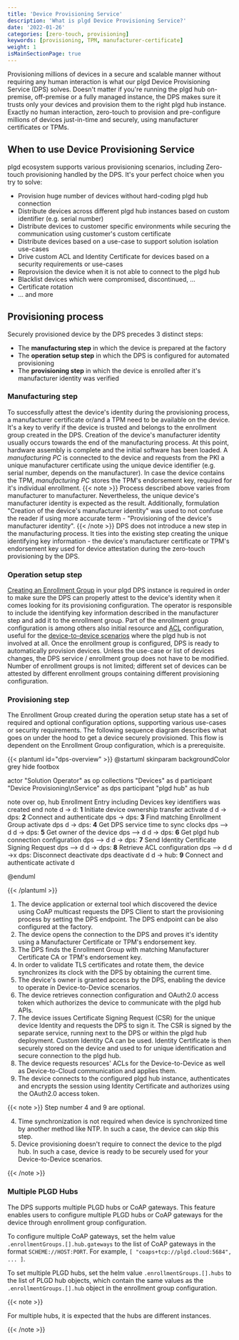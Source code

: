 ```yaml
---
title: 'Device Provisioning Service'
description: 'What is plgd Device Provisioning Service?'
date: '2022-01-26'
categories: [zero-touch, provisioning]
keywords: [provisioning, TPM, manufacturer-certificate]
weight: 1
isMainSectionPage: true
---
```


Provisioning millions of devices in a secure and scalable manner without requiring any human interaction is what our plgd Device Provisioning Service (DPS) solves. Doesn't matter if you're running the plgd hub on-premise, off-premise or a fully managed instance, the DPS makes sure it trusts only your devices and provision them to the right plgd hub instance. Exactly no human interaction, zero-touch to provision and pre-configure millions of devices just-in-time and securely, using manufacturer certificates or TPMs.

## When to use Device Provisioning Service

plgd ecosystem supports various provisioning scenarios, including Zero-touch provisioning handled by the DPS. It's your perfect choice when you try to solve:

- Provision huge number of devices without hard-coding plgd hub connection
- Distribute devices across different plgd hub instances based on custom identifier (e.g. serial number)
- Distribute devices to customer specific environments while securing the communication using customer's custom certificate
- Distribute devices based on a use-case to support solution isolation use-cases
- Drive custom ACL and Identity Certificate for devices based on a security requirements or use-cases
- Reprovision the device when it is not able to connect to the plgd hub
- Blacklist devices which were compromised, discontinued, ...
- Certificate rotation
- ... and more

## Provisioning process

Securely provisioned device by the DPS precedes 3 distinct steps:

- The **manufacturing step** in which the device is prepared at the factory
- The **operation setup step** in which the DPS is configured for automated provisioning
- The **provisioning step** in which the device is enrolled after it's manufacturer identity was verified

### Manufacturing step

To successfully attest the device's identity during the provisioning process, a manufacturer certificate or/and a TPM need to be available on the device. It's a key to verify if the device is trusted and belongs to the enrollment group created in the DPS.
Creation of the device's manufacturer identity usually occurs towards the end of the manufacturing process. At this point, hardware assembly is complete and the initial software has been loaded. A _manufacturing PC_ is connected to the device and requests from the PKI a unique manufacturer certificate using the unique device identifier (e.g. serial number, depends on the manufacturer). In case the device contains the TPM, _manufacturing PC_ stores the TPM's endorsement key, required for it's individual enrollment.
{{< note >}}
Process described above varies from manufacturer to manufacturer. Nevertheless, the unique device's manufacturer identity is expected as the result. Additionally, formulation "Creation of the device's manufacturer identity" was used to not confuse the reader if using more accurate term - "Provisioning of the device's manufacturer identity".
{{< /note >}}
DPS does not introduce a new step in the manufacturing process. It ties into the existing step creating the unique identifying key information - the device's manufacturer certificate or TPM's endorsement key used for device attestation during the zero-touch provisioning by the DPS.

### Operation setup step

[Creating an Enrollment Group]() in your plgd DPS instance is required in order to make sure the DPS can properly attest to the device's identity when it comes looking for its provisioning configuration. The operator is responsible to include the identifying key information described in the manufacturer step and add it to the enrollment group. Part of the enrollment group configuration is among others also initial resource and [ACL]() configuration, useful for the [device-to-device scenarios]() where the plgd hub is not involved at all. Once the enrollment group is configured, DPS is ready to automatically provision devices. Unless the use-case or list of devices changes, the DPS service / enrollment group does not have to be modified. Number of enrollment groups is not limited; different set of devices can be attested by different enrollment groups containing different provisioning configuration.

### Provisioning step

The Enrollment Group created during the operation setup state has a set of required and optional configuration options, supporting various use-cases or security requirements. The following sequence diagram describes what goes on under the hood to get a device securely provisioned. This flow is dependent on the Enrollment Group configuration, which is a prerequisite.

{{< plantuml id="dps-overview" >}}
@startuml
skinparam backgroundColor grey
hide footbox

actor "Solution Operator" as op
collections "Devices" as d
participant "Device Provisioning\nService" as dps
participant "plgd hub" as hub

note over op, hub
Enrollment Entry including Devices key identifiers was created
end note
d -> d: **1** Initiate device ownership transfer
activate d
d -> dps: **2** Connect and authenticate
dps -> dps: **3** Find matching Enrollment Group
activate dps
d -> dps: **4** Get DPS service time to sync clocks
dps --> d
d -> dps: **5** Get owner of the device
dps --> d
d -> dps: **6** Get plgd hub connection configuration
dps --> d
d -> dps: **7** Send Identity Certificate Signing Request
dps --> d
d -> dps: **8** Retrieve ACL configuration
dps --> d
d ->x dps: Disconnect
deactivate dps
deactivate d
d -> hub: **9** Connect and authenticate
activate d

@enduml

{{< /plantuml >}}

1. The device application or external tool which discovered the device using CoAP multicast requests the DPS Client to start the provisioning process by setting the DPS endpoint. The DPS endpoint can be also configured at the factory.
2. The device opens the connection to the DPS and proves it's identity using a Manufacturer Certificate or TPM's endorsement key.
3. The DPS finds the Enrollment Group with matching Manufacturer Certificate CA or TPM's endorsement key.
4. In order to validate TLS certificates and rotate them, the device synchronizes its clock with the DPS by obtaining the current time.
5. The device's owner is granted access by the DPS, enabling the device to operate in Device-to-Device scenarios.
6. The device retrieves connection configuration and OAuth2.0 access token which authorizes the device to communicate with the plgd hub APIs.
7. The device issues Certificate Signing Request (CSR) for the unique device Identity and requests the DPS to sign it. The CSR is signed by the separate service, running next to the DPS or within the plgd hub deployment. Custom Identity CA can be used. Identity Certificate is then securely stored on the device and used to for unique identification and secure connection to the plgd hub.
8. The device requests resources' ACLs for the Device-to-Device as well as Device-to-Cloud communication and applies them.
9. The device connects to the configured plgd hub instance, authenticates and encrypts the session using Identity Certificate and authorizes using the OAuth2.0 access token.

{{< note >}}
Step number 4 and 9 are optional.

4. Time synchronization is not required when device is synchronized time by another method like NTP. In such a case, the device can skip this step.
9. Device provisioning doesn't require to connect the device to the plgd hub. In such a case, device is ready to be securely used for your Device-to-Device scenarios.

{{< /note >}}

### Multiple PLGD Hubs

The DPS supports multiple PLGD hubs or CoAP gateways. This feature enables users to configure multiple PLGD hubs or CoAP gateways for the device through enrollment group configuration.

To configure multiple CoAP gateways, set the helm value `.enrollmentGroups.[].hub.gateways` to the list of CoAP gateways in the format `SCHEME://HOST:PORT`. For example, `[ "coaps+tcp://plgd.cloud:5684", ... ]`.

To set multiple PLGD hubs, set the helm value `.enrollmentGroups.[].hubs` to the list of PLGD hub objects, which contain the same values as the `.enrollmentGroups.[].hub` object in the enrollment group configuration.

{{< note >}}

For multiple hubs, it is expected that the hubs are different instances.

{{< /note >}}
